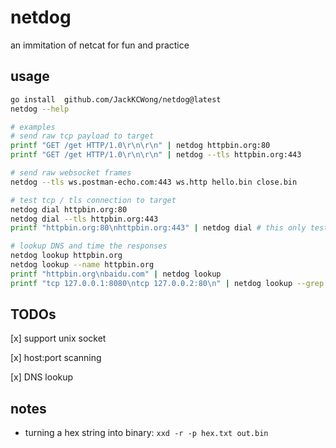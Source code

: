 # netdog

an immitation of netcat for fun and practice


## usage

```bash
go install  github.com/JackKCWong/netdog@latest
netdog --help

# examples
# send raw tcp payload to target
printf "GET /get HTTP/1.0\r\n\r\n" | netdog httpbin.org:80
printf "GET /get HTTP/1.0\r\n\r\n" | netdog --tls httpbin.org:443

# send raw websocket frames
netdog --tls ws.postman-echo.com:443 ws.http hello.bin close.bin

# test tcp / tls connection to target
netdog dial httpbin.org:80
netdog dial --tls httpbin.org:443
printf "httpbin.org:80\nhttpbin.org:443" | netdog dial # this only test for tcp connection, not tls

# lookup DNS and time the responses
netdog lookup httpbin.org
netdog lookup --name httpbin.org
printf "httpbin.org\nbaidu.com" | netdog lookup 
printf "tcp 127.0.0.1:8080\ntcp 127.0.0.2:80\n" | netdog lookup --grep
```


## TODOs

[x] support unix socket

[x] host:port scanning

[x] DNS lookup

## notes

* turning a hex string into binary: `xxd -r -p hex.txt out.bin`
